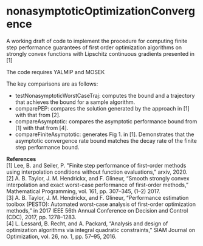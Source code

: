 # nonasymptoticOptimizationConvergence

A working draft of code to implement the procedure for computing finite step performance guarantees of first order
optimization algorithms on strongly convex functions with Lipschitz continuous gradients presented in [1]


The code requires YALMIP and MOSEK

The key comparisons are as follows:  
* testNonasymptoticWorstCaseTraj: computes the bound and a trajectory that achieves the bound for a sample algorithm.  
* comparePEP: compares the solution generated by the approach in [1] with that from [2].  
* compareAsymptotic: compares the asymptotic performance bound from [1] with that from [4].  
* compareFiniteAsymptotic: generates Fig 1. in [1]. Demonstrates that the asymptotic convergence rate bound matches the decay
rate of the finite step performance bound.

**References**  
[1] Lee, B. and Seiler, P. "Finite step performance of first-order methods using interpolation conditions without function evaluations," arxiv, 2020.   
[2] A. B. Taylor, J. M. Hendrickx, and F. Glineur, “Smooth strongly convex interpolation and exact worst-case performance 
of first-order methods,” Mathematical Programming, vol. 161, pp. 307–345, (1–2) 2017.   
[3] A. B. Taylor, J. M. Hendrickx, and F. Glineur, “Performance estimation toolbox (PESTO): Automated worst-case analysis 
of first-order optimization methods,” in 2017 IEEE 56th Annual Conference on Decision and Control (CDC), 2017, pp. 1278–1283.  
[4] L. Lessard, B. Recht, and A. Packard, “Analysis and design of optimization algorithms via integral quadratic constraints,”
SIAM Journal on Optimization, vol. 26, no. 1, pp. 57–95, 2016.
